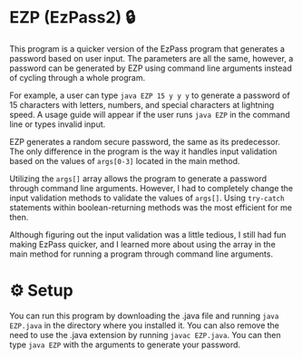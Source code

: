 # EZP (EzPass2) 🔒
This program is a quicker version of the EzPass program that generates a password based on user input. The parameters are all the same, however, a password can be generated by EZP using command line arguments instead of cycling through a whole program.

For example, a user can type ```java EZP 15 y y y``` to generate a password of 15 characters with letters, numbers, and special characters at lightning speed. A usage guide will appear if the user runs ```java EZP``` in the command line or types invalid input.

EZP generates a random secure password, the same as its predecessor. The only difference in the program is the way it handles input validation based on the values of ```args[0-3]``` located in the main method.

Utilizing the ```args[]``` array allows the program to generate a password through command line arguments. However, I had to completely change the input validation methods to validate the values of ```args[]```. Using ```try-catch``` statements within boolean-returning methods was the most efficient for me then.

Although figuring out the input validation was a little tedious, I still had fun making EzPass quicker, and I learned more about using the array in the main method for running a program through command line arguments.

# ⚙️ Setup
You can run this program by downloading the .java file and running ```java EZP.java``` in the directory where you installed it. You can also remove the need to use the .java extension by running ```javac EZP.java```. You can then type ```java EZP``` with the arguments to generate your password.